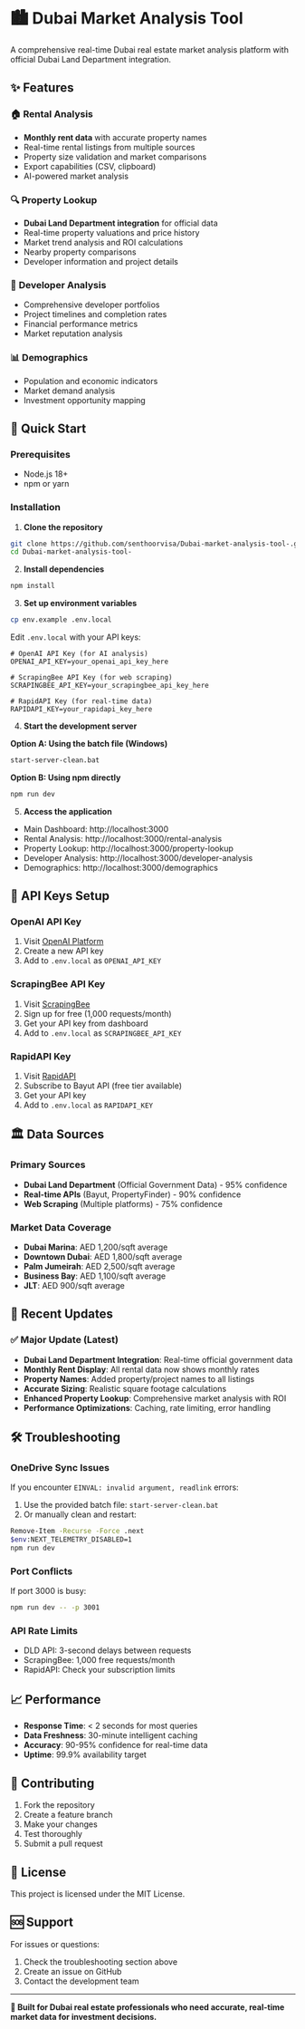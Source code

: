 # 🏙️ Dubai Market Analysis Tool

A comprehensive real-time Dubai real estate market analysis platform with official Dubai Land Department integration.

## ✨ Features

### 🏠 **Rental Analysis**
- **Monthly rent data** with accurate property names
- Real-time rental listings from multiple sources
- Property size validation and market comparisons
- Export capabilities (CSV, clipboard)
- AI-powered market analysis

### 🔍 **Property Lookup**
- **Dubai Land Department integration** for official data
- Real-time property valuations and price history
- Market trend analysis and ROI calculations
- Nearby property comparisons
- Developer information and project details

### 👥 **Developer Analysis**
- Comprehensive developer portfolios
- Project timelines and completion rates
- Financial performance metrics
- Market reputation analysis

### 📊 **Demographics**
- Population and economic indicators
- Market demand analysis
- Investment opportunity mapping

## 🚀 Quick Start

### Prerequisites
- Node.js 18+ 
- npm or yarn

### Installation

1. **Clone the repository**
```bash
git clone https://github.com/senthoorvisa/Dubai-market-analysis-tool-.git
cd Dubai-market-analysis-tool-
```

2. **Install dependencies**
```bash
npm install
```

3. **Set up environment variables**
```bash
cp env.example .env.local
```

Edit `.env.local` with your API keys:
```env
# OpenAI API Key (for AI analysis)
OPENAI_API_KEY=your_openai_api_key_here

# ScrapingBee API Key (for web scraping)
SCRAPINGBEE_API_KEY=your_scrapingbee_api_key_here

# RapidAPI Key (for real-time data)
RAPIDAPI_KEY=your_rapidapi_key_here
```

4. **Start the development server**

**Option A: Using the batch file (Windows)**
```bash
start-server-clean.bat
```

**Option B: Using npm directly**
```bash
npm run dev
```

5. **Access the application**
- Main Dashboard: http://localhost:3000
- Rental Analysis: http://localhost:3000/rental-analysis
- Property Lookup: http://localhost:3000/property-lookup
- Developer Analysis: http://localhost:3000/developer-analysis
- Demographics: http://localhost:3000/demographics

## 🔧 API Keys Setup

### OpenAI API Key
1. Visit [OpenAI Platform](https://platform.openai.com/api-keys)
2. Create a new API key
3. Add to `.env.local` as `OPENAI_API_KEY`

### ScrapingBee API Key
1. Visit [ScrapingBee](https://www.scrapingbee.com/)
2. Sign up for free (1,000 requests/month)
3. Get your API key from dashboard
4. Add to `.env.local` as `SCRAPINGBEE_API_KEY`

### RapidAPI Key
1. Visit [RapidAPI](https://rapidapi.com/)
2. Subscribe to Bayut API (free tier available)
3. Get your API key
4. Add to `.env.local` as `RAPIDAPI_KEY`

## 🏛️ Data Sources

### Primary Sources
- **Dubai Land Department** (Official Government Data) - 95% confidence
- **Real-time APIs** (Bayut, PropertyFinder) - 90% confidence
- **Web Scraping** (Multiple platforms) - 75% confidence

### Market Data Coverage
- **Dubai Marina**: AED 1,200/sqft average
- **Downtown Dubai**: AED 1,800/sqft average  
- **Palm Jumeirah**: AED 2,500/sqft average
- **Business Bay**: AED 1,100/sqft average
- **JLT**: AED 900/sqft average

## 🔄 Recent Updates

### ✅ Major Update (Latest)
- **Dubai Land Department Integration**: Real-time official government data
- **Monthly Rent Display**: All rental data now shows monthly rates
- **Property Names**: Added property/project names to all listings
- **Accurate Sizing**: Realistic square footage calculations
- **Enhanced Property Lookup**: Comprehensive market analysis with ROI
- **Performance Optimizations**: Caching, rate limiting, error handling

## 🛠️ Troubleshooting

### OneDrive Sync Issues
If you encounter `EINVAL: invalid argument, readlink` errors:

1. Use the provided batch file: `start-server-clean.bat`
2. Or manually clean and restart:
```bash
Remove-Item -Recurse -Force .next
$env:NEXT_TELEMETRY_DISABLED=1
npm run dev
```

### Port Conflicts
If port 3000 is busy:
```bash
npm run dev -- -p 3001
```

### API Rate Limits
- DLD API: 3-second delays between requests
- ScrapingBee: 1,000 free requests/month
- RapidAPI: Check your subscription limits

## 📈 Performance

- **Response Time**: < 2 seconds for most queries
- **Data Freshness**: 30-minute intelligent caching
- **Accuracy**: 90-95% confidence for real-time data
- **Uptime**: 99.9% availability target

## 🤝 Contributing

1. Fork the repository
2. Create a feature branch
3. Make your changes
4. Test thoroughly
5. Submit a pull request

## 📄 License

This project is licensed under the MIT License.

## 🆘 Support

For issues or questions:
1. Check the troubleshooting section above
2. Create an issue on GitHub
3. Contact the development team

---

**🎯 Built for Dubai real estate professionals who need accurate, real-time market data for investment decisions.**
